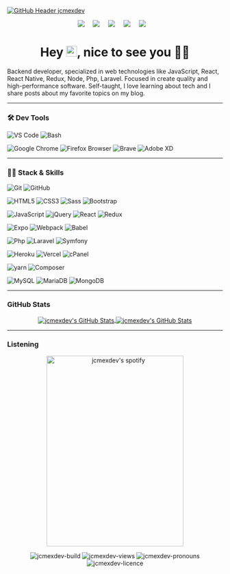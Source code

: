 [![GitHub Header jcmexdev](https://raw.githubusercontent.com/jcmexdev/jcmexdev/main/assets/github-cover.png)](http://www.jcmexdev.com/)

<p align='center'>
  <a href="http://www.jcmexdev.com/"><img src="https://img.shields.io/badge/blog-9146FF.svg?&style=for-the-badge&logo=bootstrap&logoColor=white" /></a>&nbsp;&nbsp;&nbsp;&nbsp;
  <a href="https://linkedin.com/in/juancarlosgarciaesquivel"><img src="https://img.shields.io/badge/linkedin-%230077B5.svg?&style=for-the-badge&logo=linkedin&logoColor=white" /></a>&nbsp;&nbsp;&nbsp;&nbsp;
  <a href="https://twitter.com/jcmexdev"><img src="https://img.shields.io/badge/twitter-%231DA1F2.svg?&style=for-the-badge&logo=twitter&logoColor=white" /></a>&nbsp;&nbsp;&nbsp;&nbsp;
  <a href="https://platzi.com/@jcmexdev/"><img src="https://img.shields.io/badge/Platzi-98CA3F.svg?&style=for-the-badge&logo=platzi&logoColor=white" /></a>&nbsp;&nbsp;&nbsp;&nbsp;
  <a href="https://www.hackerrank.com/jcmexdev"><img src="https://img.shields.io/badge/hacker%20rank-2EC866.svg?&style=for-the-badge&logo=youtube&logoColor=white" /></a>&nbsp;&nbsp;&nbsp;&nbsp;
</p>

<h1 align="center">Hey
<img src="https://raw.githubusercontent.com/jcmexdev/jcmexdev/main/assets/hi.gif" width="25">, nice to see you 👨‍💻</h1>
<p>Backend developer, specialized in web technologies like JavaScript, React, React Native, Redux, Node, Php, Laravel. Focused in create quality and high-performance software. Self-taught, I love learning about tech and I share posts about my favorite topics on my blog.</p>

---

<h3>🛠 Dev Tools</h3>

![VS Code](https://img.shields.io/badge/IDE-VSCode-292e33?style=flat-square&logo=Visual-studio-code&logoColor=fff)
![Bash](https://img.shields.io/badge/_-Bash-292e33?style=flat-square&logo=gnu-bash&logoColor=fff)

![Google Chrome](https://img.shields.io/badge/_-GoogleChrome-292e33?style=flat-square&logo=Google-Chrome&logoColor=fff)
![Firefox Browser](https://img.shields.io/badge/_-Firefox-292e33?style=flat-square&logo=firefox-browser&logoColor=fff)
![Brave](https://img.shields.io/badge/_-Brave-292e33?style=flat-square&logo=brave&logoColor=fff)
![Adobe XD](https://img.shields.io/badge/_-Adobe%20XD-292e33?style=flat-square&logo=ADOBE-XD&logoColor=fff)

---

<h3>👨‍💻 Stack & Skills</h3>

![Git](https://img.shields.io/badge/_-Git-292e33?style=flat-square&logo=git&logoColor=fff)
![GitHub](https://img.shields.io/badge/_-GitHub-292e33?style=flat-square&logo=github)

![HTML5](https://img.shields.io/badge/_-HTML5-292e33?style=flat-square&logo=html5&logoColor=white)
![CSS3](https://img.shields.io/badge/_-CSS3-292e33?style=flat-square&logo=css3)
![Sass](https://img.shields.io/badge/_-Sass-292e33?style=flat-square&logo=sass&logoColor=white)
![Bootstrap](https://img.shields.io/badge/_-Bootstrap-292e33?style=flat-square&logo=bootstrap)

![JavaScript](https://img.shields.io/badge/_-JavaScript-292e33?style=flat-square&logo=javascript&logoColor=fff)
![jQuery](https://img.shields.io/badge/_-jQuery-292e33?style=flat-square&logo=jQuery&logoColor=fff)
![React](https://img.shields.io/badge/_-React-292e33?style=flat-square&logo=React&logoColor=fff)
![Redux](https://img.shields.io/badge/_-Redux-292e33?style=flat-square&logo=Redux&logoColor=fff)

![Expo](https://img.shields.io/badge/_-Expo-292e33?style=flat-square&logo=Expo&logoColor=fff)
![Webpack](https://img.shields.io/badge/_-Webpack-292e33?style=flat-square&logo=webpack&logoColor=white)
![Babel](https://img.shields.io/badge/_-Babel-292e33?style=flat-square&logo=Babel&logoColor=white)

![Php](https://img.shields.io/badge/_-Php-292e33?style=flat-square&logo=Php&logoColor=fff)
![Laravel](https://img.shields.io/badge/_-Laravel-292e33?style=flat-square&logo=Laravel&logoColor=fff)
![Symfony](https://img.shields.io/badge/_-Symfony-292e33?style=flat-square&logo=Symfony&logoColor=fff)

![Heroku](https://img.shields.io/badge/_-Heroku-292e33?style=flat-square&logo=heroku&logoColor=fff)
![Vercel](https://img.shields.io/badge/_-vercel-292e33?style=flat-square&logo=vercel&logoColor=fff)
![cPanel](https://img.shields.io/badge/_-cPanel-292e33?style=flat-square&logo=cPanel&logoColor=fff)

![yarn](https://img.shields.io/badge/_-yarn-292e33?style=flat-square&logo=yarn&logoColor=fff)
![Composer](https://img.shields.io/badge/_-Composer-292e33?style=flat-square&logo=Composer&logoColor=fff)

![MySQL](https://img.shields.io/badge/_-MySQL-292e33?style=flat-square&logo=MySQL&logoColor=fff)
![MariaDB](https://img.shields.io/badge/_-MariaDB-292e33?style=flat-square&logo=MariaDB&logoColor=fff)
![MongoDB](https://img.shields.io/badge/_-MongoDB-292e33?style=flat-square&logo=MongoDB&logoColor=fff)

---

<h3>GitHub Stats</h3>
<div align="center">
<a href="https://github.com/jcmexdev">
  <img align="center" src="https://github-readme-stats.vercel.app/api/top-langs/?username=jcmexdev&theme=dracula&count_private=true&hide=css,blade" alt="jcmexdev's GitHub Stats" />
</a>

<a href="https://github.com/jcmexdev">
  <img align="center" src="https://github-readme-stats.vercel.app/api?username=jcmexdev&count_private=true&show_icons=true&line_height=27&theme=dracula" alt="jcmexdev's GitHub Stats"/>
</a>
</div>

---

<h3>Listening</h3>

<p align="center">
<a href="https://open.spotify.com/user/exponentemx" style="display: block;">
  <img align="center" width="320" height="445" src="https://spotify-github-profile.vercel.app/api/view?uid=exponentemx&cover_image=true&theme=default" alt="jcmexdev's spotify"/>
</a>
</p>

<p align="center">
<img src="https://img.shields.io/badge/build-passing-success" alt="jcmexdev-build" />
<img src="https://komarev.com/ghpvc/?username=jcmexdev&label=profile%20views&color=blue" alt="jcmexdev-views" />
<img src="https://img.shields.io/badge/pronouns-he%2Fhim-orange" alt="jcmexdev-pronouns" />
<img src="https://img.shields.io/badge/licence-MIT-green" alt="jcmexdev-licence" />
</p>
